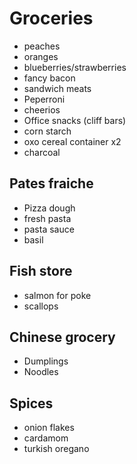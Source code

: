 # Groceries

- peaches
- oranges
- blueberries/strawberries
- fancy bacon
- sandwich meats
- Peperroni
- cheerios
- Office snacks (cliff bars)
- corn starch
- oxo cereal container x2
- charcoal

## Pates fraiche

- Pizza dough
- fresh pasta
- pasta sauce
- basil

## Fish store

- salmon for poke
- scallops

## Chinese grocery

- Dumplings
- Noodles

## Spices

- onion flakes
- cardamom
- turkish oregano
